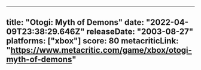 
---
title: "Otogi: Myth of Demons"
date: "2022-04-09T23:38:29.646Z"
releaseDate: "2003-08-27"
platforms: ["xbox"]
score: 80
metacriticLink: "https://www.metacritic.com/game/xbox/otogi-myth-of-demons"
---

